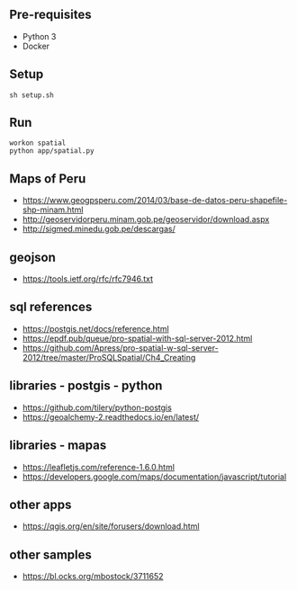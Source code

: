 ## Pre-requisites

- Python 3
- Docker

## Setup

`sh setup.sh`

## Run

```
workon spatial
python app/spatial.py
```

## Maps of Peru

- https://www.geogpsperu.com/2014/03/base-de-datos-peru-shapefile-shp-minam.html
- http://geoservidorperu.minam.gob.pe/geoservidor/download.aspx
- http://sigmed.minedu.gob.pe/descargas/

## geojson

- https://tools.ietf.org/rfc/rfc7946.txt

## sql references

- https://postgis.net/docs/reference.html
- https://epdf.pub/queue/pro-spatial-with-sql-server-2012.html
- https://github.com/Apress/pro-spatial-w-sql-server-2012/tree/master/ProSQLSpatial/Ch4_Creating

## libraries - postgis - python

- https://github.com/tilery/python-postgis
- https://geoalchemy-2.readthedocs.io/en/latest/

## libraries - mapas

- https://leafletjs.com/reference-1.6.0.html
- https://developers.google.com/maps/documentation/javascript/tutorial

## other apps

- https://qgis.org/en/site/forusers/download.html

## other samples

- https://bl.ocks.org/mbostock/3711652

